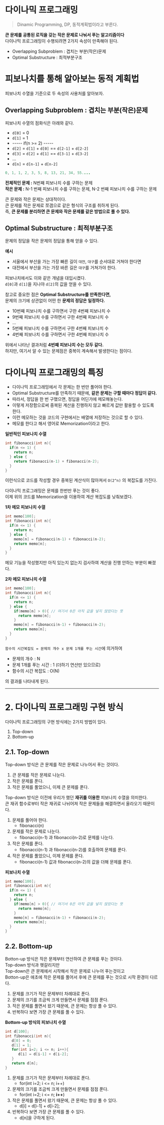 # 다이나믹 프로그래밍
> Dinamic Programming, DP, 동적계획법이라고 부른다.        
             
**큰 문제를 공통된 로직을 갖는 작은 문제로 나눠서 푸는 알고리즘이다**           
다이나믹 프로그래밍이 수행되려면 2가지 속성이 만족해야 된다.         
      
* Overlapping Subproblem : 겹치는 부분(작은)문제       
* Optimal Substructure : 최적부분구조       

# 피보나치를 통해 알아보는 동적 계획법  
피보나치 수열을 기준으로 두 속성의 사용처를 알아보자.      
## Overlapping Subproblem : 겹치는 부분(작은)문제      
피보나치 수열의 점화식은 아래와 같다.     
          
* `d[0]` = 0            
* `d[1]` = 1        
* ----- if(n >= 2) -----    
* `d[2]` = `d[1]` + `d[0]` == `d[2-1]` + `d[2-2]`     
* `d[3]` = `d[2]` + `d[1]` == `d[3-1]` + `d[3-2]`    
* ...
* `d[n]` = `d[n-1]` + `d[n-2]`               
    
```java  
0, 1, 1, 2, 3, 5, 8, 13, 21, 34, 55....
```   
**전체적인 문제 :** N번째 피보나치 수를 구하는 문제      
**작은 문제 :** N-1 번째 피보나치 수를 구하는 문제, N-2 번째 피보나치 수를 구하는 문제      
           
큰 문제와 작은 문제는 상대적이다.             
큰 문제를 작은 문제로 쪼갬으로 같은 형식의 구조를 취하게 된다.           
즉, **큰 문제를 분리하면 큰 문제와 작은 문제를 같은 방법으로 풀 수 있다.**        
   
## Optimal Substructure : 최적부분구조           
문제의 정답을 작은 문제의 정답을 통해 얻을 수 있다.       
       
**예시**        
* 서울에서 부산을 가는 가장 빠른 길이 ```대전```, ```대구```를 순서대로 거쳐야 한다면      
* 대전에서 부산을 가는 가장 바른 길은 ```대구```를 거쳐가야 한다.           
      
피보나치에서도 이와 같은 개념을 대입시켰다.    
`d[0]`과 `d[1]`을 지나야 `d[2]`의 값을 얻을 수 있다.  
         
참고로 중요한 점은 **Optimal Substructure를 만족한다면,**    
문제의 크기에 상관없이 어떤 한 **문제의 정답은 일정하다.**         
  
* 10번째 피보나치 수를 구하면서 구한 4번째 피보나치 수
* 9번째 피보나치 수를 구하면서 구한 4번째 피보나치 수
* ...
* 5번째 피보나치 수를 구하면서 구한 4번째 피보나치 수
* 4번째 피보나치 수를 구하면서 구한 4번째 피보나치 수
            
위에서 나타난 결과처럼 **4번째 피보나치 수는 모두 같다.**         
하지만, 여기서 알 수 있는 문제점은 중복이 계속해서 발생한다는 점이다.           
  
# 다이나믹 프로그래밍의 특징   
* 다이나믹 프로그래밍에서 각 문제는 한 번만 풀어야 한다.  
* Optimal Substructure를 만족하기 때문에, **같은 문제는 구할 때마다 정답이 같다.**   
* 따라서, 정답을 한 번 구했으면, 정답을 어딘가에 메모해놓는다.   
* 이렇게 저장함으로써 중복된 계산을 진행하지 않고 빠르게 값만 활용할 수 있도록 한다.  
* 이런 메모하는 것을 코드의 구현에서는 배열에 저장하는 것으로 할 수 있다.   
* 메모를 한다고 해서 영어로 Memorization이라고 한다.  

**일반적인 피보나치 수열**   
```c++
int fibonacci(int n){
  if(n <= 1) {
    return n;
  } else {
    return fibonacci(n-1) + fibonacci(n-2);
  }
}
```
이런식으로 코드를 작성할 경우 중복된 계산식이 많아져서 ```O(2^n)``` 의 복잡도를 가진다.
   
다이나믹 프로그래밍은 문제를 한번만 푸는 것이 좋다.   
이제 위의 코드를 Memorization을 이용하여 계산 복잡도를 낮춰보겠다.   

**1차 메모 피보나치 수열**   
```c++
int memo[100];
int fibonacci(int n){
  if(n <= 1) {
    return n;
  } else {
    memo[n] = fibonacci(n-1) + fibonacci(n-2); 
    return memo[n];
  }
}
```
메모 기능을 작성했지만 아직 있는지 없는지 검사하여 계산을 진행 안하는 부분이 빠졌다.       
    
**2차 메모 피보나치 수열**   
```c++
int memo[100];
int fibonacci(int n){
  if(n <= 1) {
    return n;
  } else {
    if(memo[n] > 0){ // 여기서 0은 아직 값을 넣지 않았다는 뜻
      return memo[n];
    }
    memo[n] = fibonacci(n-1) + fibonacci(n-2); 
    return memo[n];
  }
}
```
```함수의 시간복잡도 = 문제의 개수 x 문제 1개를 푸는 시간```에 의거하여       
* 문제의 개수 : N          
* 문제 1개를 푸는 시간 : 1 (더하기 연산만 있으므로)              
* 함수의 시간 복잡도 : O(N)            
   
의 결과를 나타내게 된다.       


***
# 2. 다이나믹 프로그래밍 구현 방식  
다이나믹 프로그래밍의 구현 방식에는 2가지 방법이 있다.  
   
1. Top-down
2. Bottom-up  

## 2.1. Top-down
Top-down 방식은 큰 문제를 작은 문제로 나누어서 푸는 것이다.  

1. 큰 문제를 작은 문제로 나눈다.  
2. 작은 문제를 푼다.  
3. 작은 문제를 풀었으니, 이제 큰 문제를 푼다.   
    
Top-down 방식은 이전에 우리가 했던 **재귀를 이용한** 피보나치 수열을 의미한다.     
큰 재귀 함수로부터 작은 재귀로 나뉘어져 작은 문제들을 해결하면서 올라오기 때문이다.   

1. 문제를 풀어야 한다. 
   * fibonacci(n)
2. 문제를 작은 문제로 나눈다.
   * fibonacci(n-1) 과 fibonacci(n-2)로 문제를 나눈다.  
3. 작은 문제를 푼다.  
   * fibonacci(n-1) 과 fibonacci(n-2)를 호출하여 문제를 푼다.   
4. 작은 문제를 풀었으니, 이제 문제를 푼다.  
   * fibonacci(n-1) 값과 fibonacci(n-2)의 값을 더해 문제를 푼다.   

**피보나치 수열**   
```c++
int memo[100];
int fibonacci(int n){
  if(n <= 1) {
    return n;
  } else {
    if(memo[n] > 0){ // 여기서 0은 아직 값을 넣지 않았다는 뜻
      return memo[n];
    }
    memo[n] = fibonacci(n-1) + fibonacci(n-2); 
    return memo[n];
  }
}
```

## 2.2. Bottom-up     
Botton-up 방식은 작은 문제부터 연산하여 큰 문제를 푸는 것이다.     
Top-down 방식과 헷갈리지만       
Top-down은 큰 문제에서 시작해서 작은 문제로 나누어 푸는것이고      
Botton-up은 애초에 작은 문제를 풀어서 후에 큰 문제를 푸는 것으로 시작 환경이 다르다.      

1. 문제를 크기가 작은 문제부터 차례대로 푼다.  
2. 문제의 크기를 조금씩 크게 만들면서 문제를 점점 푼다.  
3. 작은 문제를 풀면서 왔기 때문에, 큰 문제는 항상 풀 수 있다.  
4. 반복하다 보면 가장 큰 문제를 풀 수 있다.

**Bottom-up 방식의 피보나치 수열**
```c++
int d[100];
int fibonacci(int n){
   d[0] = 0;
   d[1] = 1;
   for(int i=2; i <= n; i++){
      d[i] = d[i-1] + d[i-2];
   }
   return d[n];
}
```
1. 문제를 크기가 작은 문제부터 차례대로 푼다.  
   * for(int i=2; i <= n; i++)
2. 문제의 크기를 조금씩 크게 만들면서 문제를 점점 푼다.
   * for(int i=2; i <= n; **i++**)
3. 작은 문제를 풀면서 왔기 때문에, 큰 문제는 항상 풀 수 있다.  
   * d[i] = d[i-1] + d[i-2];
4. 반복하다 보면 가장 큰 문제를 풀 수 있다.
   * d[n]을 구하게 된다.  
